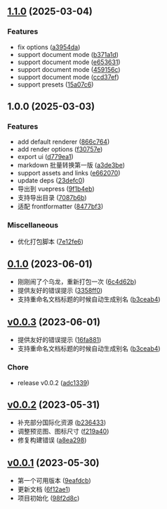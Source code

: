 <!-- insertion marker -->
<a name="v0.0.3"></a>

## [1.1.0](https://github.com/terwer/siyuan-plugin-2md/compare/v1.0.0...v1.1.0) (2025-03-04)


### Features

* fix options ([a3954da](https://github.com/terwer/siyuan-plugin-2md/commit/a3954da1e44ea0b31434e63daeacc01fbdf24cab))
* support document mode ([b371a1d](https://github.com/terwer/siyuan-plugin-2md/commit/b371a1d3ee3f4c5987bed2447891dde8baa17988))
* support document mode ([e653631](https://github.com/terwer/siyuan-plugin-2md/commit/e653631101ff645b6f367bf1f7b095877ad8d254))
* support document mode ([459156c](https://github.com/terwer/siyuan-plugin-2md/commit/459156c80d497ec6eec705dbf38853600a39abec))
* support document mode ([ccd37ef](https://github.com/terwer/siyuan-plugin-2md/commit/ccd37ef76cccd048bbd82c9b810bee82b976bcd5))
* support presets ([15a07c6](https://github.com/terwer/siyuan-plugin-2md/commit/15a07c6f4a2cde9ce7b0157180288e72d476b428))

## 1.0.0 (2025-03-03)
### Features
* add default renderer ([866c764](https://github.com/terwer/siyuan-plugin-2md/commit/866c764657b5063dd2b10695532652155e7cafe6))
* add render options ([f30757e](https://github.com/terwer/siyuan-plugin-2md/commit/f30757e3a9b7aeeb44253f96a3ac9bc9fe86f03d))
* export ui ([d779ea1](https://github.com/terwer/siyuan-plugin-2md/commit/d779ea14227453b86b262100d3c076f5602db278))
* markdown 批量转换第一版 ([a3de3be](https://github.com/terwer/siyuan-plugin-2md/commit/a3de3beb44476c5102287ff0e0628c9dacec0e58))
* support assets and links ([e662070](https://github.com/terwer/siyuan-plugin-2md/commit/e662070044f67aad00ef5f0700b4e781ea6e56fb))
* update deps ([23defc0](https://github.com/terwer/siyuan-plugin-2md/commit/23defc0519ec4a0a64e92e3b487fdda631663b99))
* 导出到 vuepress ([9f1b4eb](https://github.com/terwer/siyuan-plugin-2md/commit/9f1b4eb2300060d502b73199491194717624f7d8))
* 支持导出目录 ([7087b6b](https://github.com/terwer/siyuan-plugin-2md/commit/7087b6b8c89bc4370dd6a1f2a1176b2c5f0e1574))
* 适配 frontformatter ([8477bf3](https://github.com/terwer/siyuan-plugin-2md/commit/8477bf3aae8b74443c1d56137e6f6bac0a1244fd))
### Miscellaneous
* 优化打包脚本 ([7e12fe6](https://github.com/terwer/siyuan-plugin-2md/commit/7e12fe65c410281597abe66e1032eb4e794271bd))
## [0.1.0](https://github.com/terwer/siyuan-plugin-custom-slug/compare/v0.0.3...v0.1.0) (2023-06-01)
* 刚刚闹了个乌龙，重新打包一次 ([6c4d62b](https://github.com/terwer/siyuan-plugin-custom-slug/commit/6c4d62bb00e34f3e568bb789bb70aefc75af939f))
* 提供友好的错误提示 ([3358ff0](https://github.com/terwer/siyuan-plugin-custom-slug/commit/3358ff049125fb6bea01191896cc83f03e22db55))
* 支持重命名文档标题的时候自动生成别名 ([b3ceab4](https://github.com/terwer/siyuan-plugin-custom-slug/commit/b3ceab4e7dcba0a8df5103abc4a838943e824279))
## [v0.0.3](https://github.com/terwer/siyuan-plugin-custom-slug/compare/v0.0.2...v0.0.3) (2023-06-01)
- 提供友好的错误提示 ([16fa881](https://github.com/terwer/siyuan-plugin-custom-slug/commit/16fa881e4f5da189caba014136f31e54388449dc))
- 支持重命名文档标题的时候自动生成别名 ([b3ceab4](https://github.com/terwer/siyuan-plugin-custom-slug/commit/b3ceab4e7dcba0a8df5103abc4a838943e824279))
### Chore
- release v0.0.2 ([adc1339](https://github.com/terwer/siyuan-plugin-custom-slug/commit/adc13399bc84743d309659e7c095928c1f6c72b7))
<a name="v0.0.2"></a>
## [v0.0.2](https://github.com/terwer/siyuan-plugin-custom-slug/compare/v0.0.1...v0.0.2) (2023-05-31)
- 补充部分国际化资源 ([b236433](https://github.com/terwer/siyuan-plugin-custom-slug/commit/b236433f24b448b70218eb3548ff9d5eec789968))
- 调整预览图、图标尺寸 ([f219a40](https://github.com/terwer/siyuan-plugin-custom-slug/commit/f219a40cbf6f15ecc8bee3c996d352ae83699124))
- 修复构建错误 ([a8ea298](https://github.com/terwer/siyuan-plugin-custom-slug/commit/a8ea2988bffbf0372b1c90b885248c1af9afcc39))
<a name="v0.0.1"></a>
## [v0.0.1](https://github.com/terwer/siyuan-plugin-custom-slug/compare/98f2d8c2f7e1b3ee00c90fd15e1c9feece3d70df...v0.0.1) (2023-05-30)
- 第一个可用版本 ([9eafdcb](https://github.com/terwer/siyuan-plugin-custom-slug/commit/9eafdcb6aa421f5dd5f2276e07f5f555eb7385f5))
- 更新文档 ([6f12ae1](https://github.com/terwer/siyuan-plugin-custom-slug/commit/6f12ae10953ddc5ea78edbdb3ccdfeb69fd3d33c))
- 项目初始化 ([98f2d8c](https://github.com/terwer/siyuan-plugin-custom-slug/commit/98f2d8c2f7e1b3ee00c90fd15e1c9feece3d70df))
